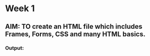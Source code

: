 # Week 1

## AIM: TO create an HTML file which includes Frames, Forms, CSS and many HTML basics.

### Output:
